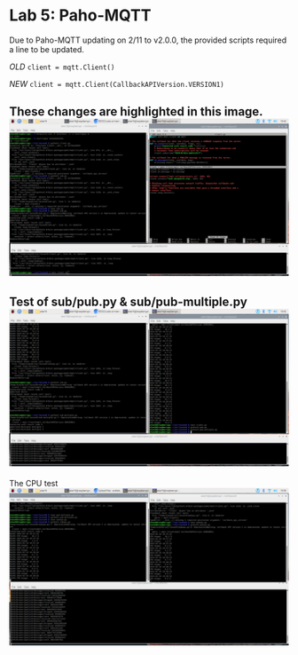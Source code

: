 # Lab 5: Paho-MQTT

Due to Paho-MQTT updating on 2/11 to v2.0.0, the provided scripts required a line to be updated.

*OLD* ``` client = mqtt.Client() ```

*NEW* ``` client = mqtt.Client(CallbackAPIVersion.VERSION1) ```

These changes are highlighted in this image.
![](Screenshots/lab5_1.png)
---
Test of sub/pub.py & sub/pub-multiple.py
![](Screenshots/lab5_2.png)
---
The CPU test
![](Screenshots/lab5_3.png)
